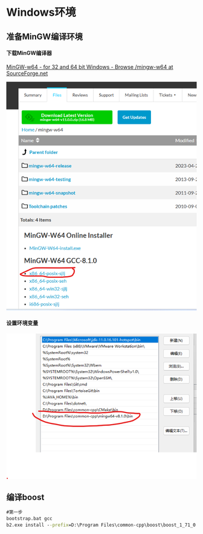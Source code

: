 # Windows环境

## 准备MinGW编译环境

#### 下载MinGW编译器

[MinGW-w64 - for 32 and 64 bit Windows - Browse /mingw-w64 at SourceForge.net](https://sourceforge.net/projects/mingw-w64/files/mingw-w64/)

![image-20230701005004784](ImagesMarkDown/boost配置/image-20230701005004784.png)

#### 设置环境变量

![image-20230701005209301](ImagesMarkDown/boost配置/image-20230701005209301.png)

## 编译boost

```cmd
#第一步 
bootstrap.bat gcc
b2.exe install --prefix=D:\Program Files\common-cpp\boost\boost_1_71_0 --build-type=complete toolset=gcc threading=multi
```

